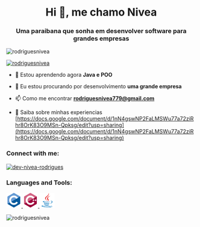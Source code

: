 <h1 align="center">Hi 👋, me chamo Nivea</h1>
<h3 align="center">Uma paraibana que sonha em desenvolver software para grandes empresas</h3>

<p align="left"> <img src="https://komarev.com/ghpvc/?username=rodriguesnivea&label=Profile%20views&color=0e75b6&style=flat" alt="rodriguesnivea" /> </p>

<p align="left"> <a href="https://github.com/ryo-ma/github-profile-trophy"><img src="https://github-profile-trophy.vercel.app/?username=rodriguesnivea" alt="rodriguesnivea" /></a> </p>

- 🌱 Estou aprendendo agora **Java e POO**

- 👯 Eu estou procurando por desenvolvimento **uma grande empresa**

- 📫 Como me encontrar **rodriguesnivea779@gmail.com**

- 📄 Saiba sobre minhas experiencias [https://docs.google.com/document/d/1nN4gswNP2FaLMSWu77a72ziRhr8OrK83O9MSn-Qpksg/edit?usp=sharing](https://docs.google.com/document/d/1nN4gswNP2FaLMSWu77a72ziRhr8OrK83O9MSn-Qpksg/edit?usp=sharing)

<h3 align="left">Connect with me:</h3>
<p align="left">
<a href="https://linkedin.com/in/dev-nivea-rodrigues" target="blank"><img align="center" src="https://raw.githubusercontent.com/rahuldkjain/github-profile-readme-generator/master/src/images/icons/Social/linked-in-alt.svg" alt="dev-nivea-rodrigues" height="30" width="40" /></a>
</p>

<h3 align="left">Languages and Tools:</h3>
<p align="left"> <a href="https://www.cprogramming.com/" target="_blank" rel="noreferrer"> <img src="https://raw.githubusercontent.com/devicons/devicon/master/icons/c/c-original.svg" alt="c" width="40" height="40"/> </a> <a href="https://www.w3schools.com/cpp/" target="_blank" rel="noreferrer"> <img src="https://raw.githubusercontent.com/devicons/devicon/master/icons/cplusplus/cplusplus-original.svg" alt="cplusplus" width="40" height="40"/> </a> <a href="https://www.java.com" target="_blank" rel="noreferrer"> <img src="https://raw.githubusercontent.com/devicons/devicon/master/icons/java/java-original.svg" alt="java" width="40" height="40"/> </a> </p>

<p><img align="center" src="https://github-readme-stats.vercel.app/api/top-langs?username=rodriguesnivea&show_icons=true&locale=en&layout=compact" alt="rodriguesnivea" /></p>
